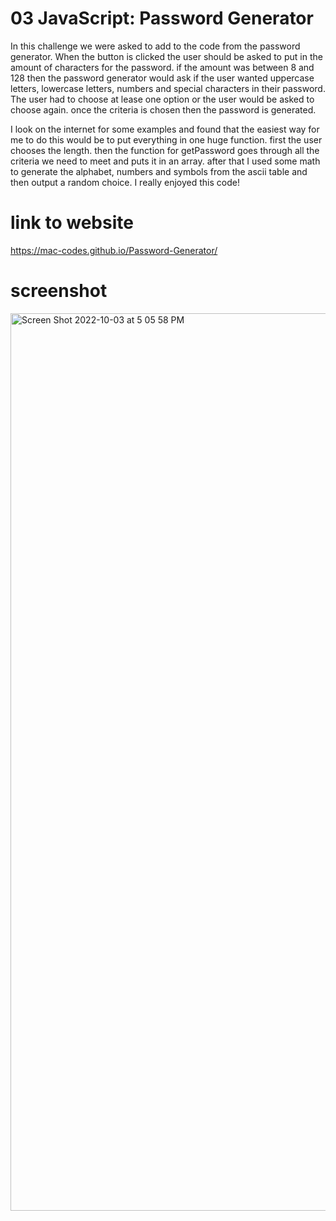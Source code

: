 # 03 JavaScript: Password Generator

In this challenge we were asked to add to the code from the password generator. When the button is clicked the user should be asked to put in the amount of characters for the password. if the amount was between 8 and 128 then the password generator would ask if the user wanted uppercase letters, lowercase letters, numbers and special characters in their password. The user had to choose at lease one option or the user would be asked to choose again. once the criteria is chosen then the password is generated.

I look on the internet for some examples and found that the easiest way for me to do this would be to put everything in one huge function. first the user chooses the length. then the function for getPassword goes through all the criteria we need to meet and puts it in an array. after that I used some math to generate the alphabet, numbers and symbols from the ascii table and then output a random choice. I really enjoyed this code!

# link to website
https://mac-codes.github.io/Password-Generator/
# screenshot
<img width="1436" alt="Screen Shot 2022-10-03 at 5 05 58 PM" src="https://user-images.githubusercontent.com/102085405/193697537-4bb5bcc9-c74d-4076-b7c3-6afccde2b860.png">
